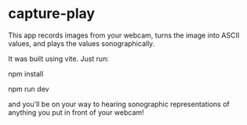 # capture-play
This app records images from your webcam, turns the image into ASCII values, and plays the values sonographically.

It was built using vite. Just run:

npm install

npm run dev

and you'll be on your way to hearing sonographic representations of anything you put in front of your webcam!
